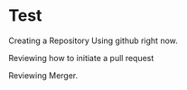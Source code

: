 # Test
Creating a Repository
Using github right now. 

Reviewing how to initiate a pull request

Reviewing Merger. 
